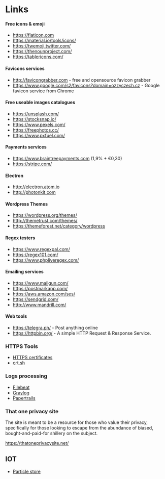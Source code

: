 # Links

#### Free icons & emoji

- https://flaticon.com
- https://material.io/tools/icons/
- https://twemoji.twitter.com/
- https://thenounproject.com/
- https://tablericons.com/

#### Favicons services

- http://favicongrabber.com - free and opensource favicon grabber
- https://www.google.com/s2/favicons?domain=ozzyczech.cz - Google favicon service from Chrome

#### Free useable images catalogues

- https://unsplash.com/
- https://stocksnap.io/
- https://www.pexels.com/
- https://freephotos.cc/
- https://www.pxfuel.com/

#### Payments services

* https://www.braintreepayments.com (1,9% + €0,30)
* https://stripe.com/

#### Electron

- http://electron.atom.io
- http://photonkit.com

#### Wordpress Themes

- https://wordpress.org/themes/
- http://themetrust.com/themes/
- https://themeforest.net/category/wordpress

#### Regex testers

- https://www.regexpal.com/
- https://regex101.com/
- https://www.phpliveregex.com/

#### Emailing services

- https://www.mailgun.com/
- https://postmarkapp.com/
- https://aws.amazon.com/ses/
- https://sendgrid.com/
- http://www.mandrill.com/

#### Web tools

- https://telegra.ph/ - Post anything online
- https://httpbin.org/ - A simple HTTP Request & Response Service.


### HTTPS Tools

- [HTTPS certificates](https://transparencyreport.google.com/https/certificates)
- [crt.sh](https://crt.sh) 

### Logs processing

- [Filebeat](https://www.elastic.co/products/beats/filebeat)
- [Graylog](https://www.graylog.org/)
- [Papertrails](https://papertrailapp.com/)

### That one privacy site

The site is meant to be a resource for those who value their privacy, specifically for those looking to escape from the abundance of biased, bought-and-paid-for shillery on the subject.

https://thatoneprivacysite.net/


## IOT

- [Particle store](https://store.particle.io/)